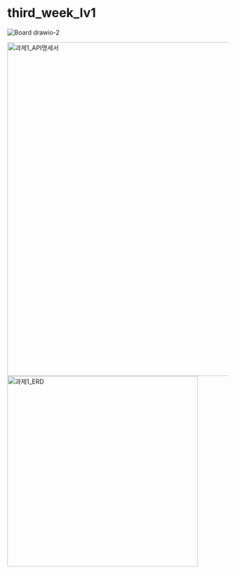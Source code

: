 # third_week_lv1
![Board drawio-2](https://github.com/ayoung-jeon/third_week_lv1/assets/147483798/e86afbad-da77-4826-9667-0896b69f6a4d)

<img width="760" alt="과제1_API명세서" src="https://github.com/ayoung-jeon/third_week_lv1/assets/147483798/dda2e74c-b950-4ff2-b077-8ccf6bdff2af">

<img width="434" alt="과제1_ERD" src="https://github.com/ayoung-jeon/third_week_lv1/assets/147483798/fc294489-7317-4fb6-8196-bbab24eba9f2">
